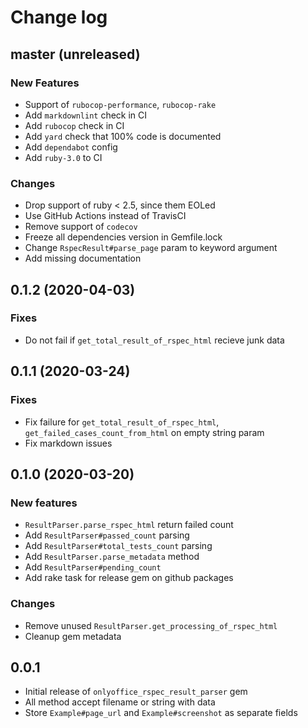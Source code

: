 # Change log

## master (unreleased)

### New Features

* Support of `rubocop-performance`, `rubocop-rake`
* Add `markdownlint` check in CI
* Add `rubocop` check in CI
* Add `yard` check that 100% code is documented
* Add `dependabot` config
* Add `ruby-3.0` to CI

### Changes

* Drop support of ruby < 2.5, since them EOLed
* Use GitHub Actions instead of TravisCI
* Remove support of `codecov`
* Freeze all dependencies version in Gemfile.lock
* Change `RspecResult#parse_page` param to keyword argument
* Add missing documentation

## 0.1.2 (2020-04-03)

### Fixes

* Do not fail if `get_total_result_of_rspec_html` recieve junk data

## 0.1.1 (2020-03-24)

### Fixes

* Fix failure for `get_total_result_of_rspec_html`,
  `get_failed_cases_count_from_html`
  on empty string param
* Fix markdown issues

## 0.1.0 (2020-03-20)

### New features

* `ResultParser.parse_rspec_html` return failed count
* Add `ResultParser#passed_count` parsing
* Add `ResultParser#total_tests_count` parsing
* Add `ResultParser.parse_metadata` method
* Add `ResultParser#pending_count`
* Add rake task for release gem on github packages

### Changes

* Remove unused `ResultParser.get_processing_of_rspec_html`
* Cleanup gem metadata

## 0.0.1

* Initial release of `onlyoffice_rspec_result_parser` gem
* All method accept filename or string with data
* Store `Example#page_url` and `Example#screenshot` as separate fields
